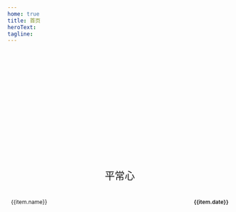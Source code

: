 ```yaml
---
home: true
title: 首页
heroText:
tagline:
---
```


<div class="home-head" :style="getImageBackgroundImg(headBgUrl)"></div>

<div class="home-tip">平常心</div>

<div class="home-container">
  <div
    v-for="(item, index) in cityItems"
    :key="index"
    class="home-item"
  >
    <div class="city-desc">
      <span class="city-name">{{item.name}}</span>
      <span class="city-date">{{item.date}}</span>
    </div>
    <div class="city-img" :style="getImageBackgroundImg(item.imageUrl)" @click="goToPage(item.nav)"></div>
  </div>
</div>

<script setup>
import { ref } from 'vue';
import { useRouter } from 'vue-router';

const router = useRouter();

const getImageBackgroundImg = (imageUrl) => {
  return {
    backgroundImage: `url(${imageUrl})`, // 使用模板字符串
    backgroundSize: 'cover',
    backgroundPosition: 'center',
    backgroundRepeat: 'no-repeat',
  }
}

const goToPage = (nav) => {
  router.push(nav);
}

const headBgUrl = 'https://memories.obs.cn-south-1.myhuaweicloud.com/tianshui/xiwancun/xiwancun-01.jpg';

const cityItems = ref([
  {
    name: '深圳',
    imageUrl: 'https://memories.obs.cn-south-1.myhuaweicloud.com/shenzhen/gongyuan/gongyuan-06.jpg',
    date: '2018-12-13',
    nav: '/picture/shenzhen/'
  },
  {
    name: '清远',
    imageUrl: 'https://memories.obs.cn-south-1.myhuaweicloud.com/qingyuan/zhenyangxia/zhenyangxia-01.jpg',
    date: '2021-09-20',
    nav: '/picture/qingyuan/'
  },
  {
    name: '西安',
    imageUrl: 'https://memories.obs.cn-south-1.myhuaweicloud.com:443/xian/weiyanggong/weiyanggong-01.jpg',
    date: '2023-09-25',
    nav: '/picture/xian/'
  },
  {
    name: '北京',
    imageUrl: 'https://memories.obs.cn-south-1.myhuaweicloud.com/beijing/miaofengshan/miaofengshan-03.jpg',
    date: '2024-12-24',
    nav: '/picture/beijing/'
  }
]);

</script>

<style scoped>
.home-head {
  display: flex;
  flex-direction: row;
  justify-content: center;
  align-items: center;
  margin: 8rem auto 4rem;
  width: 90px;
  height: 90px;
  border-radius: 50%;
  overflow: hidden;
}

.home-tip {
  margin: 1.8rem auto;
  text-align: center;
  color: var(--vp-c-text-mute);
  font-size: 1.4rem;
  line-height: 1.3;
}

.home-container {
  display: grid;
  grid-template-columns: repeat(auto-fill, minmax(260px, 1fr));
  gap: .75rem;
}

.home-item {
  padding: .5rem;
  border-radius: .5rem;
  overflow: hidden;
  background-color: var(--tab-c-bg-nav);
  cursor: pointer;
}

.home-item .city-desc {
  display: flex;
  flex-direction: row;
  justify-content: space-between;
  align-items: center;
  color: var(--tab-c-nav);
  margin-bottom: .2rem;
  font-size: .875em;
}

.home-item .city-desc .city-date {
  font-weight: 600;
}

.home-item .city-img {
  width: 100%;
  height: 11rem;
}
</style>
